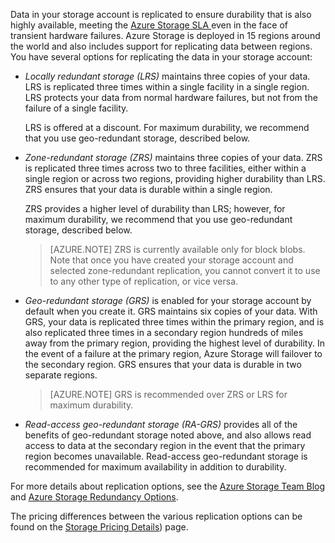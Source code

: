 Data in your storage account is replicated to ensure durability that is also highly available, meeting the [Azure Storage SLA ](http://azure.microsoft.com/support/legal/sla/) even in the face of transient hardware failures. Azure Storage is deployed in 15 regions around the world and also includes support for replicating data between regions. You have several options for replicating the data in your storage account:

- *Locally redundant storage (LRS)* maintains three copies of your data. LRS is replicated three times within a single facility in a single region. LRS protects your data from normal hardware failures, but not from the failure of a single facility.

	LRS is offered at a discount. For maximum durability, we recommend that you use geo-redundant storage, described below.

- *Zone-redundant storage (ZRS)* maintains three copies of your data. ZRS is replicated three times across two to three facilities, either within a single region or across two regions, providing higher durability than LRS. ZRS ensures that your data is durable within a single region.
 
	ZRS provides a higher level of durability than LRS; however, for maximum durability, we recommend that you use geo-redundant storage, described below.

	> [AZURE.NOTE] ZRS is currently available only for block blobs. Note that once you have created your storage account and selected zone-redundant replication, you cannot convert it to use to any other type of replication, or vice versa.

- *Geo-redundant storage (GRS)* is enabled for your storage account by default when you create it. GRS maintains six copies of your data. With GRS, your data is replicated three times within the primary region, and is also replicated three times in a secondary region hundreds of miles away from the primary region, providing the highest level of durability. In the event of a failure at the primary region, Azure Storage will failover to the secondary region. GRS ensures that your data is durable in two separate regions. 

	> [AZURE.NOTE] GRS is recommended over ZRS or LRS for maximum durability.

- *Read-access geo-redundant storage (RA-GRS)* provides all of the benefits of geo-redundant storage noted above, and also allows read access to data at the secondary region in the event that the primary region becomes unavailable. Read-access geo-redundant storage is recommended for maximum availability in addition to durability.  

For more details about replication options, see the [Azure Storage Team Blog](http://blogs.msdn.com/b/windowsazurestorage/) and [Azure Storage Redundancy Options](storage-redundancy.md).
	
The pricing differences between the various replication options can be found on the [Storage Pricing Details](http://azure.microsoft.com/pricing/details/storage/)) page.
